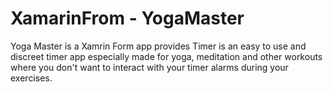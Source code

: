 # XamarinFrom - YogaMaster

Yoga Master is a Xamrin Form app provides Timer is an easy to use and discreet timer app especially made for yoga, meditation and other workouts where you don't want to interact with your timer alarms during your exercises. 

